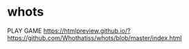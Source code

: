 # whots

PLAY GAME https://htmlpreview.github.io/?https://github.com/Whothatiss/whots/blob/master/index.html

